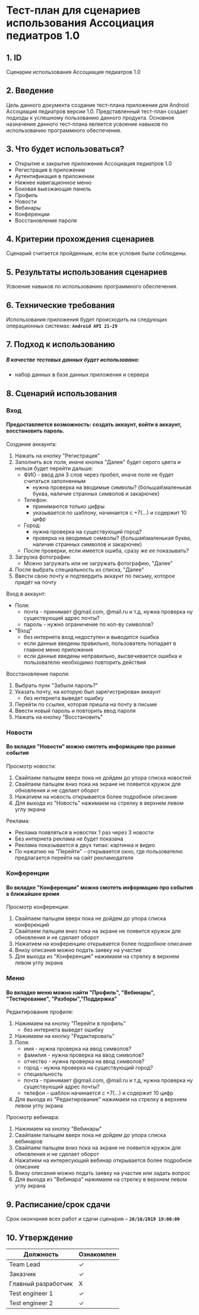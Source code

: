# Тест-план для сценариев использования Ассоциация педиатров 1.0

## 1. ID
Сценарии использования Ассоциация педиатров 1.0

## 2. Введение
Цель данного документа создание тест-плана приложения для Android Ассоциация педиатров версии 1.0. 
Представленный тест-план создает подходы к успешному пользованию данного продукта. 
Основное назначение данного тест-плана является усвоение навыков по использованию программного обеспечения. 

## 3. Что будет использоваться?
* Открытие и закрытие приложения Ассоциация педиатров 1.0
* Регистрация в приложении
* Аутентификация в приложении
* Нижнее навигационное меню
* Боковая выезжающая панель
* Профиль
* Новости
* Вебинары
* Конференции
* Восстановление пароля

## 4. Критерии прохождения сценариев
Сценарий считается пройденным, если все условия были соблюдены.

## 5. Результаты использования сценариев
Усвоение навыков по использованию программного обеспечения. 

## 6. Технические требования
Использования приложения будет происходить на следующих операционных системах: **`Android API 21-29`**

## 7. Подход к использованию
##### В качестве тестовых данных будет использовано:
* набор данных в базе данных приложения и сервера

## 8. Сценарий использования
### Вход
#### Предоставляется возможность: создать аккаунт, войти в аккаунт, восстановить пароль. 
Создание аккаунта:
1. Нажать на кнопку "Регистрация"
2. Заполнить все поля, иначе кнопка "Далее" будет серого цвета и нельзя будет перейти дальше: 
   - ФИО - ввод для 3 слов через пробел, иначе поле не будет считаться заполненным
     * нужна проверка на вводимые символы? (большая\маленькая буква, наличие странных символов и закарючек)
   - Телефон:
      * принимаются только цифры
      * указывается по шаблону, начинается с +7(...) и содержит 10 цифр
   - Город:
     * нужна проверка на существующий город?
     * проверка на вводимые символы? (большая\маленькая буква, наличие странных символов и закарючек)
   - После проверки, если имеется ошиба, сразу же ее показывать?
3. Загрузка фотографии:
   - Можно загружать или не загружать фотографию, "Далее"
4. После выбрать специальность из списка, "Далее"
5. Ввести свою почту и подтвердить аккаунт по письму, которое придёт на почту

Вход в аккаунт:
- Поля:
   * почта - принимает @gmail.com, @mail.ru и т.д, нужна проверка ну существующий адрес почты?
   * пароль - нужно ограничение по кол-ву символов?
- "Вход"
   * без интернета вход недоступен и выводится ошибка
   * если данные введены правильно, пользователь попадает в главное меню приложения
   * если данные введены неправильно, высвечивается ошибка и пользователю необходимо повторить действия

Восстановление пароля:
1. Выбрать пунк "Забыли пароль?"
2. Указать почту, на которую был зарегистрирован аккаунт
   * без интернета выведет ошибку
3. Перейти по ссылке, которая пришла на почту в письме
4. Ввести новый пароль и повторить ввод пароля
5. Нажать на кнопку "Восстановить"

### Новости
#### Во вкладке "Новости" можно смотеть информацию про разные события 
Просмотр новости:
1. Свайпаем пальцем вверх пока не дойдем до упора списка новостей
2. Свайпаем пальцем вниз пока на экране не появится кружок для обновления и не сделает оборот
3. Нажатием на новость открывается более подробное описание
4. Для выхода из "Новость" нажимаем на стрелку в верхнем левом углу экрана

Реклама:
* Реклама появляться в новостях 1 раз через 3 новости
* Без интернета реклама не будет показана
* Реклама показывается в двух типах: картинка и видео
* По нажатию на "Перейти" - открывается окно, где пользователю предлагается перейти на сайт рекламодателя

### Конференции
#### Во вкладке "Конференции" можно смотеть информацию про события в ближайшее время
Просмотр конференции:
1. Свайпаем пальцем вверх пока не дойдем до упора списка конференций
2. Свайпаем пальцем вниз пока на экране не появится кружок для обновления и не сделает оборот
3. Нажатием на конференцию открывается более подробное описание
4. Внизу описания можно подать заявку на участие
5. Для выхода из "Конференция" нажимаем на стрелку в верхнем левом углу экрана

### Меню
#### Во вкладке меню можно найти "Профиль", "Вебинары", "Тестирование", "Разборы","Поддержка"
Редактирование профиля:
1. Нажимаем на кнопку "Перейти в профиль"
   * без интернета выведет ошибку
2. Нажимаем на кнопку "Редактировать"
3. Поля:
   * имя - нужна проверка на ввод символов?
   * фамилия - нужна проверка на ввод символов?
   * отчество - нужна проверка на ввод символов?
   * город - нужна проверка на существующий город?
   * специальность
   * почта - принимает @gmail.com, @mail.ru и т.д, нужна проверка ну существующий адрес почты?
   * телефон - шаблон начинается с +7(...) и содержит 10 цифр
4. Для выхода из "Редактирование" нажимаем на стрелку в верхнем левом углу экрана

Просмотр вебинара:
1. Нажимаем на кнопку "Вебинары"
2. Свайпаем пальцем вверх пока не дойдем до упора списка вебинаров
3. Свайпаем пальцем вниз пока на экране не появится кружок для обновления и не сделает оборот
4. Нажатием на интересующий вебинар открывается более подробное описание
5. Внизу описания можно подать заявку на участие или задать вопрос
6. Для выхода из "Вебинара" нажимаем на стрелку в верхнем левом углу экрана 

## 9. Расписание/срок сдачи
Срок окончания всех работ и сдачи сценария – **`20/10/2019 19:00:00`**

## 10. Утверждение
Должность       |Ознакомлен
----------------|----------|
Team Lead	    |✓         |
Заказчик        |✓         |
Главный разработчик|X         |	
Test engineer 1 |✓         |	
Test engineer 2 |✓         |	
